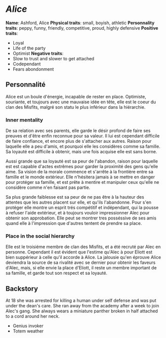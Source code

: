 # *Alice*

**Name**: Ashford, Alice
**Physical traits**: small, boyish, athletic
**Personnality traits**: peppy, funny, friendly, competitive, proud, highly defensive
**Positive traits**:
 * Loyal 
 * Life of the party
 * Optimist
**Negative traits**:
 * Slow to trust and slower to get attached
 * Codependant
 * Fears abondonment

## Personnalité
Alice est un boule d'énergie, incapable de rester en place. Optimiste, souriante, et toujours avec une mauvaise idée en tête, elle est le coeur du clan des Misfits, malgré son statu le plus inférieur dans la hiérarchie.

### Inner mentality
De sa relation avec ses parents, elle garde le désir profond de faire ses preuves et d'être enfin reconnue pour sa valeur. Il lui est cependant difficile de faire confiance, et encore plus de s'attacher aux autres. Raison pour laquelle elle a peu d'amis, et pourquoi elle les considères comme sa famille. Sa loyauté est difficile à obtenir, mais une fois acquise elle est sans borne.

Aussi grande que sa loyauté est sa peur de l'abandon, raison pour laquelle est est capable d'actes extrêmes pour garder la proximité des gens qu'elle aime. Sa vision de la morale commence et s'arrête à la frontière entre sa famille et le monde extérieur. Elle n'hésitera jamais à se mettre en danger pour protéger sa famille, et est prête à mentire et manipuler ceux qu'elle ne considère comme n'en faisant pas partie.

Sa plus grande faiblesse est sa peur de ne pas être à la hauteur des attentes que les autres placent sur elle, et qu'ils l'abandonne. Pour s'en protéger elle montre un esprit trés compétitif et indépendant, qui la pousse à refuser l'aide extérieur, et à toujours vouloir impressionner Alec pour obtenir son approbation. Elle peut se montrer tres posséssive de ses amis quand elle à l'impression que d'autres tentent de prendre sa place.

### Place in the social hierarchy
Elle est le troisiéme membre de clan des Misfits, et a été recruté par Alec en personne. Cependant il est évident que l'estime qu'Alec à pour Eliott est bien suppérieur à celle qu'il accorde à Alice. La jalousie qu'en éprouve Alice deviendra la source de sa rivalité avec se dernier pour obtenir les faveurs d'Alec, mais, si elle envie la place d'Eliott, il reste un membre important de sa famille, et garde tout son respect et sa loyauté.


## Backstory

At 18 she was arrested for killing a human under self defense and was put under the dean's care.
She ran away from the academy after a week to join Alec's gang.
She always wears a miniature panther broken in half attached to a cord around her neck.

 * Genius invoker
 * Totem weather
